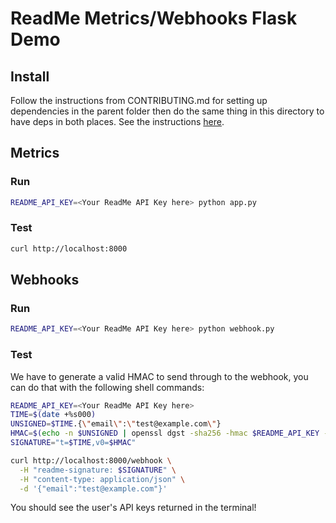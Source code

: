 # ReadMe Metrics/Webhooks Flask Demo

## Install

Follow the instructions from CONTRIBUTING.md for setting up dependencies in the parent folder then do the same thing in this directory to have deps in both places.
See the instructions [here](../CONTRIBUTING.md).

## Metrics

### Run

```sh
README_API_KEY=<Your ReadMe API Key here> python app.py
```

### Test

```sh
curl http://localhost:8000
```

## Webhooks

### Run

```sh
README_API_KEY=<Your ReadMe API Key here> python webhook.py
```

### Test

We have to generate a valid HMAC to send through to the webhook, you can do that with the following shell commands:

```sh
README_API_KEY=<Your ReadMe API Key here>
TIME=$(date +%s000)
UNSIGNED=$TIME.{\"email\":\"test@example.com\"}
HMAC=$(echo -n $UNSIGNED | openssl dgst -sha256 -hmac $README_API_KEY -hex)
SIGNATURE="t=$TIME,v0=$HMAC"

curl http://localhost:8000/webhook \
  -H "readme-signature: $SIGNATURE" \
  -H "content-type: application/json" \
  -d '{"email":"test@example.com"}'
```

You should see the user's API keys returned in the terminal!
